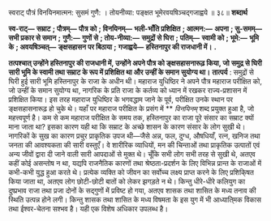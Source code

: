 

स्वराट् पौत्रं विनयिनमात्मन: सुसमं गुणै: । तोयनीव्या: पङ्क्षत भूमेरवयषिञ्चद्गजाह्वये ॥ ३८॥ **शब्दार्थ** 

**स्व-राट्—** **सम्राट** **; पौत्रम्—** **पौत्र को** **; विनयिनम्—** **भली-भाँति प्रशिक्षित** **; आत्मन:—** **अपना** **; सु-समम्—** **सभी प्रकार से समान** **;** **गुणै:—** **गुणों से** **; तोय-नीव्या:—** **समुद्रों से घिरा** **; पतिम्—** **स्वामी को** **; भूमे:—** **भूमि के** **; अवयषिञ्चत्—** **ङ्क्षसहासन पर बिठाया** **;** **गजाह्वये—** **हस्तिनापुर की राजधानी में।** **.** 

**तत्पश्चात् उन्होंने हस्तिनापुर की राजधानी में, उन्होंने अपने पौत्र को ङ्क्षसहासनारूढ़ किया, जो** **समुद्र से घिरी सारी भूमि के स्वामी तथा सम्राट के रूप में प्रशिक्षित था और उन्हीं के समान** **सुयोग्य था।** **तात्पर्य** : समुद्रों से घिरी हुई सारी भूमि हस्तिनापुर के राजा के अधीन थी। महाराज युधिष्ठिर ने अपने पौत्र महाराज परीक्षित को, जो उन्हीं के समान सुयोग्य था, नागरिक के प्रति राजा के कर्तव्य को ध्यान में रखकर राज्य-प्रशासन में प्रशिक्षित किया। इस तरह महाराज युधिष्ठिर के भगवद्धाम जाने के पूर्व, परीक्षित उनके स्थान पर ङ्क्षसहासनारूढ़ हो चुके थे। यहाँ पर महाराज परीक्षित के प्रसंग में ** *विनयिनम्* शब्द प्रयुक्त हुआ है, जो महत्त्वपूर्ण है। कम से कम महाराज परीक्षित के समय तक, हस्तिनापुर का राजा पूरे संसार का सम्राट क्यों माना जाता था? इसका कारण यही था कि सम्राट के अच्छे शासन के कारण संसार के लोग सुखी थे। नागरिकों के सुख का कारण प्रचुर प्राकृतिक उपज थी—जैसे अन्न, फल, दुग्ध, औषधियाँ, रत्न, खनिज तथा जनता की आवश्यकता की सारी वस्तुएँ। वे शारीरिक व्याधियों, मन की चिन्ताओं तथा प्राकृतिक उत्पातों एवं अन्य जीवों द्वारा दी जाने वाली सारी आपदाओं से मुक्त थे। चूँकि सभी लोग सभी तरह से सुखी थे, अतएव कहीं कोई असन्तोष न था, यद्यपि राजनैतिक कारणों तथा श्रेष्ठता-प्रदर्शन के लिए विभिन्न प्रान्त के राजाओं में कभी-कभी युद्ध हुआ करते थे। प्रत्येक व्यक्ति को जीवन का सर्वोच्च लक्ष्य प्राप्त करने के लिए प्रशिकि्षत किया जाता था, अतएव लोग छोटी-छोटी बातों को लेकर झगड़ते न थे। किन्तु धीरे-धीरे कलियुग का दुष्प्रभाव राजा तथा प्रजा दोनों के सद्गुणों में प्रविष्ट हो गया, अतएव शासक तथा शासित के मध्य तनाव की स्थिति उत्पन्न होने लगी। किन्तु शासक तथा शासित के मध्य विषमता के इस युग में भी आध्याति्मक विकास तथा ईश्वर-चेतना सश्भव है। यही एक विशेष अधिकार उपलब्ध है। 